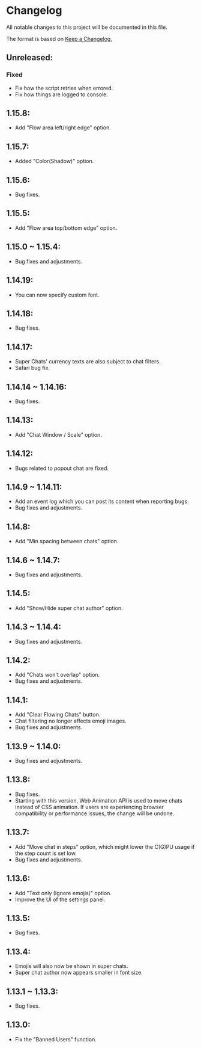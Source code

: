 # Changelog
All notable changes to this project will be documented in this file.

The format is based on [Keep a Changelog](https://keepachangelog.com/en/1.0.0/),

## Unreleased:
### Fixed
- Fix how the script retries when errored.
- Fix how things are logged to console.

## 1.15.8:
- Add "Flow area left/right edge" option.

## 1.15.7:
- Added "Color(Shadow)" option.

## 1.15.6:
- Bug fixes.

## 1.15.5:
- Add "Flow area top/bottom edge" option.

## 1.15.0 ~ 1.15.4:
- Bug fixes and adjustments.

## 1.14.19:
- You can now specify custom font.

## 1.14.18:
- Bug fixes.

## 1.14.17:
- Super Chats' currency texts are also subject to chat filters.
- Safari bug fix.

## 1.14.14 ~ 1.14.16:
- Bug fixes.

## 1.14.13:
- Add "Chat Window / Scale" option.

## 1.14.12:
- Bugs related to popout chat are fixed.

## 1.14.9 ~ 1.14.11:
- Add an event log which you can post its content when reporting bugs.
- Bug fixes and adjustments.

## 1.14.8:
- Add "Min spacing between chats" option.

## 1.14.6 ~ 1.14.7:
- Bug fixes and adjustments.

## 1.14.5:
- Add "Show/Hide super chat author" option.

## 1.14.3 ~ 1.14.4:
- Bug fixes and adjustments.

## 1.14.2:
- Add "Chats won't overlap" option.
- Bug fixes and adjustments.

## 1.14.1:
- Add "Clear Flowing Chats" button.
- Chat filtering no longer affects emoji images. 
- Bug fixes and adjustments.

## 1.13.9 ~ 1.14.0:
- Bug fixes and adjustments.

## 1.13.8:
- Bug fixes.
- Starting with this version, Web Animation API is used to move chats instead of CSS animation.
If users are experiencing browser compatibility or performance issues, the change will be undone.

## 1.13.7:
- Add "Move chat in steps" option, which might lower the C(G)PU usage if the step count is set low.
- Bug fixes and adjustments.

## 1.13.6:
- Add "Text only (Ignore emojis)" option.
- Improve the UI of the settings panel.

## 1.13.5:
- Bug fixes.

## 1.13.4:
- Emojis will also now be shown in super chats.
- Super chat author now appears smaller in font size.

## 1.13.1 ~ 1.13.3:
- Bug fixes.

## 1.13.0:
- Fix the "Banned Users" function.
